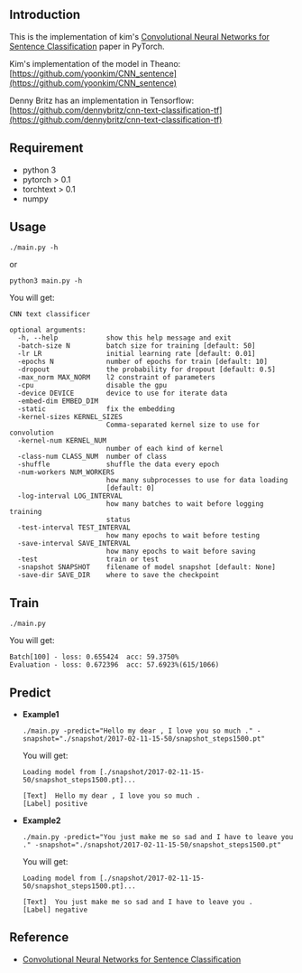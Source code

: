 ## Introduction
This is the implementation of kim's [Convolutional Neural Networks for Sentence Classification](https://arxiv.org/abs/1408.5882) paper in PyTorch.

Kim's implementation of the model in Theano:
[https://github.com/yoonkim/CNN_sentence](https://github.com/yoonkim/CNN_sentence)

Denny Britz has an implementation in Tensorflow:
[https://github.com/dennybritz/cnn-text-classification-tf](https://github.com/dennybritz/cnn-text-classification-tf)

## Requirement
* python 3
* pytorch > 0.1
* torchtext > 0.1
* numpy

## Usage
```
./main.py -h
```
or 

```
python3 main.py -h
```

You will get:

```
CNN text classificer

optional arguments:
  -h, --help            show this help message and exit
  -batch-size N         batch size for training [default: 50]
  -lr LR                initial learning rate [default: 0.01]
  -epochs N             number of epochs for train [default: 10]
  -dropout              the probability for dropout [default: 0.5]
  -max_norm MAX_NORM    l2 constraint of parameters
  -cpu                  disable the gpu
  -device DEVICE        device to use for iterate data
  -embed-dim EMBED_DIM
  -static               fix the embedding
  -kernel-sizes KERNEL_SIZES
                        Comma-separated kernel size to use for convolution
  -kernel-num KERNEL_NUM
                        number of each kind of kernel
  -class-num CLASS_NUM  number of class
  -shuffle              shuffle the data every epoch
  -num-workers NUM_WORKERS
                        how many subprocesses to use for data loading
                        [default: 0]
  -log-interval LOG_INTERVAL
                        how many batches to wait before logging training
                        status
  -test-interval TEST_INTERVAL
                        how many epochs to wait before testing
  -save-interval SAVE_INTERVAL
                        how many epochs to wait before saving
  -test                 train or test
  -snapshot SNAPSHOT    filename of model snapshot [default: None]
  -save-dir SAVE_DIR    where to save the checkpoint
```

## Train
```
./main.py
```
You will get:

```
Batch[100] - loss: 0.655424  acc: 59.3750%
Evaluation - loss: 0.672396  acc: 57.6923%(615/1066) 
```

## Predict
* **Example1**

	```
	./main.py -predict="Hello my dear , I love you so much ." -snapshot="./snapshot/2017-02-11-15-50/snapshot_steps1500.pt" 
	```
	You will get:
	
	```
	Loading model from [./snapshot/2017-02-11-15-50/snapshot_steps1500.pt]...
	
	[Text]  Hello my dear , I love you so much .
	[Label] positive
	```
* **Example2**

	```
	./main.py -predict="You just make me so sad and I have to leave you ." -snapshot="./snapshot/2017-02-11-15-50/snapshot_steps1500.pt" 
	```
	You will get:
	
	```
	Loading model from [./snapshot/2017-02-11-15-50/snapshot_steps1500.pt]...
	
	[Text]  You just make me so sad and I have to leave you .
	[Label] negative
	```



## Reference
* [Convolutional Neural Networks for Sentence Classification](https://arxiv.org/abs/1408.5882)

